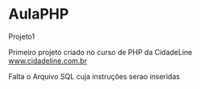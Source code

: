 AulaPHP
=======

Projeto1


Primeiro projeto criado no curso de PHP da CidadeLine www.cidadeline.com.br

Falta o Arquivo SQL cuja instruções serao inseridas 
